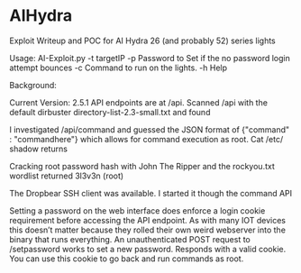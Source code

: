 # AIHydra
Exploit Writeup and POC for AI Hydra 26 (and probably 52) series lights 

Usage: 
AI-Exploit.py
-t targetIP
-p Password to Set if the no password login attempt bounces
-c Command to run on the lights. 
-h Help 


Background: 

Current Version: 2.5.1
API endpoints are at /api.
Scanned /api with the default dirbuster directory-list-2.3-small.txt and found

I investigated /api/command and guessed the JSON format of {"command" : "commandhere"} which allows for command execution as root.
Cat /etc/ shadow returns 

Cracking root password hash with John The Ripper and the rockyou.txt wordlist returned
 3l3v3n           (root)


The Dropbear SSH client was available. I started it though the command API 

Setting a password on the web interface does enforce a login cookie requirement before accessing the API endpoint. As with many IOT devices this doesn’t matter because they rolled their own weird webserver into the binary that runs everything. 
An unauthenticated POST request to /setpassword works to set a new password. Responds with a valid cookie. You can use this cookie to go back and run commands as root. 
